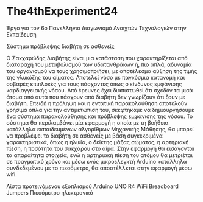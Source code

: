 # The4thExperiment24
Έργο για τον 6ο Πανελλήνιο Διαγωνισμό  Ανοιχτών Τεχνολογιών στην Εκπαίδευση

Σύστημα πρόβλεψης διαβήτη σε ασθενείς 

Ο Σακχαρώδης Διαβήτης είναι μια κατάσταση που χαρακτηρίζεται από διαταραχή του μεταβολισμού των υδατανθράκων ή, πιο απλά, αδυναμία του οργανισμού να τους χρησιμοποιήσει, με αποτέλεσμα αύξηση της τιμής της γλυκόζης του αίματος. Αποτελεί νόσο με παγκόσμια κατανομή και σοβαρές επιπλοκές για τους πάσχοντες όπως ο κίνδυνος εμφάνισης καρδιαγγειακής νόσου. 
Από έρευνες έχει διαπιστωθεί ότι σχεδόν τα μισά άτομα από αυτά που πάσχουν από διαβήτη δεν γνωρίζουν ότι ζουν με διαβήτη. Επειδή η πρόληψη και η εντατική παρακολούθηση αποτελούν χρήσιμα όπλα για την αντιμετώπιση του, σκεφτήκαμε να δημιουργήσουμε ένα σύστημα παρακολούθησης και πρόβλεψης εμφάνισης της νόσου. Το σύστημα θα περιλαμβάνει μία εφαρμογή η οποία με τη βοήθεια κατάλληλα εκπαιδευμένων αλγορίθμων Mηχανικής Mάθησης, θα μπορεί να προβλέψει το διαβήτη σε ασθενείς με βάση συγκεκριμένα χαρακτηριστικά, όπως η ηλικία, ο δείκτης μάζας σώματος, η αρτηριακή πίεση, η ποσότητα του σακχάρου στο αίμα. 
Στην εφαρμογή θα εισάγονται τα απαραίτητα στοιχεία, ενώ η αρτηριακή πίεση του ατόμου θα μετριέται σε πραγματικό χρόνο και μέσω ενός μικροελεγκτή Arduino κατάλληλα συνδεδεμένου με το πιεσόμετρο,  θα αποστέλλεται στην εφαρμογή μέσω wifi. 
 

Λίστα προτεινόμενου εξοπλισμού
Arduino UNO R4 WiFi
Breadboard 
Jumpers
Πιεσόμετρο ηλεκτρονικό 

